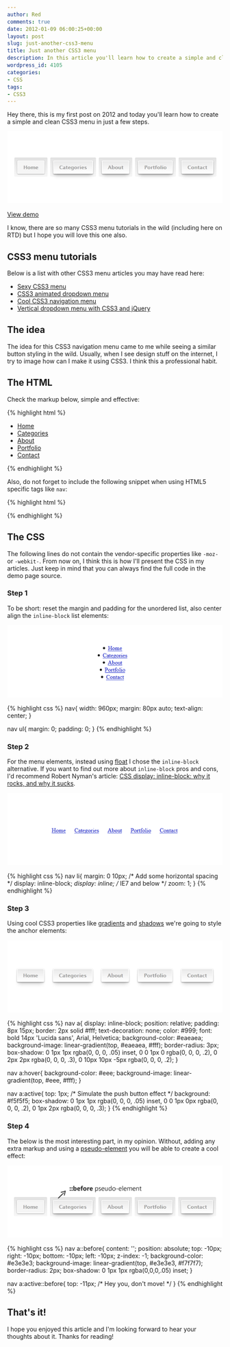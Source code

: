 ```yaml
---
author: Red
comments: true
date: 2012-01-09 06:00:25+00:00
layout: post
slug: just-another-css3-menu
title: Just another CSS3 menu
description: In this article you'll learn how to create a simple and clean CSS3 menu in just a few steps.
wordpress_id: 4105
categories:
- CSS
tags:
- CSS3
---
```


Hey there, this is my first post on 2012 and today you'll learn how to create a simple and clean CSS3 menu in just a few steps.

![](/dist/uploads/2012/01/just-another-css3-menu.png)

<!-- more -->

[View demo](/dist/uploads/2012/01/just-another-css3-menu-demo.html)

I know, there are so many CSS3 menu tutorials in the wild (including here on RTD) but I hope you will love this one also.

## CSS3 menu tutorials

Below is a list with other CSS3 menu articles you may have read here:

  * [Sexy CSS3 menu](/sexy-css3-menu)
  * [CSS3 animated dropdown menu](/css3-animated-dropdown-menu)
  * [Cool CSS3 navigation menu](/cool-css3-navigation-menu)
  * [Vertical dropdown menu with CSS3 and jQuery](/create-a-stylish-html5-template-from-scratch)

## The idea

The idea for this CSS3 navigation menu came to me while seeing a similar button styling in the wild. Usually, when I see design stuff on the internet, I try to image how can I make it using CSS3. I think this a professional habit.

## The HTML

Check the markup below, simple and effective:

{% highlight html %}
<nav>
    <ul>
        <li><a href="">Home</a></li>
        <li><a href="">Categories</a></li>
        <li><a href="">About</a></li>
        <li><a href="">Portfolio</a></li>
        <li><a href="">Contact</a></li>
    </ul>
</nav>
{% endhighlight %}

Also, do not forget to include the following snippet when using HTML5 specific tags like `nav`:

{% highlight html %}
<!--[if lt IE 9]>
    <script src="http://html5shim.googlecode.com/svn/trunk/html5.js"></script>
<![endif]-->
{% endhighlight %}


## The CSS

The following lines do not contain the vendor-specific properties like `-moz-` or `-webkit-`. From now on, I think this is how I'll present the CSS in my articles. Just keep in mind that you can always find the full code in the demo page source.

### Step 1

To be short: reset the margin and padding for the unordered list, also center align the `inline-block` list elements:

![Initial menu styles](/dist/uploads/2012/01/initial-menu-styles.png)


{% highlight css %}
nav{
    width: 960px;
    margin: 80px auto;
    text-align: center;
}

nav ul{
    margin: 0;
    padding: 0;
}
{% endhighlight %}

### Step 2

For the menu elements, instead using [float](/clearing-floats-nowadays) I chose the `inline-block` alternative. If you want to find out more about `inline-block` pros and cons, I'd recommend Robert Nyman's article: [CSS display: inline-block: why it rocks, and why it sucks](http://robertnyman.com/2010/02/24/css-display-inline-block-why-it-rocks-and-why-it-sucks/).

![Inline block elements](/dist/uploads/2012/01/inline-block-elements.png)

{% highlight css %}
nav li{
    margin: 0 10px; /* Add some horizontal spacing */
    display: inline-block;
    *display: inline;  /* IE7 and below */
    zoom: 1;
}
{% endhighlight %}

### Step 3


Using cool CSS3 properties like [gradients](/css-gradients-quick-tutorial) and [shadows](/how-to-create-slick-effects-with-css3-box-shadow) we're going to style the anchor elements:

![CSS3 menu link styles](/dist/uploads/2012/01/css3-menu-anchor-styles.png)

{% highlight css %}
nav a{
    display: inline-block;
    position: relative;
    padding: 8px 15px;
    border: 2px solid #fff;
    text-decoration: none;
    color: #999;
    font: bold 14px 'Lucida sans', Arial, Helvetica;
    background-color: #eaeaea;
    background-image: linear-gradient(top, #eaeaea, #fff);
    border-radius: 3px;
    box-shadow: 0 1px 1px rgba(0, 0, 0, .05) inset,
                0 0 1px 0 rgba(0, 0, 0, .2),
                0 2px 2px rgba(0, 0, 0, .3),
                0 10px 10px -5px rgba(0, 0, 0, .2);
}

nav a:hover{
    background-color: #eee;
    background-image: linear-gradient(top, #eee, #fff);
}

nav a:active{
        top: 1px; /* Simulate the push button effect */
    background: #f5f5f5;
    box-shadow: 0 1px 1px rgba(0, 0, 0, .05) inset,
                0 0 1px 0px rgba(0, 0, 0, .2),
                0 1px 2px rgba(0, 0, 0, .3);
}
{% endhighlight %}

### Step 4

The below is the most interesting part, in my opinion. Without, adding any extra markup and using a [pseudo-element](/before-after-pseudo-elements) you will be able to create a cool effect:

![Menu pseudo element](/dist/uploads/2012/01/css3-menu-before-pseudo-element.png)

{% highlight css %}
nav a::before{
    content: '';
    position: absolute;
    top: -10px;
    right: -10px;
    bottom: -10px;
    left: -10px;
    z-index: -1;
    background-color: #e3e3e3;
    background-image: linear-gradient(top, #e3e3e3, #f7f7f7);
    border-radius: 2px;
    box-shadow: 0 1px 1px rgba(0,0,0,.05) inset;
}

nav a:active::before{
    top: -11px; /* Hey you, don't move! */
}
{% endhighlight %}

## That's it!

I hope you enjoyed this article and I'm looking forward to hear your thoughts about it. Thanks for reading!